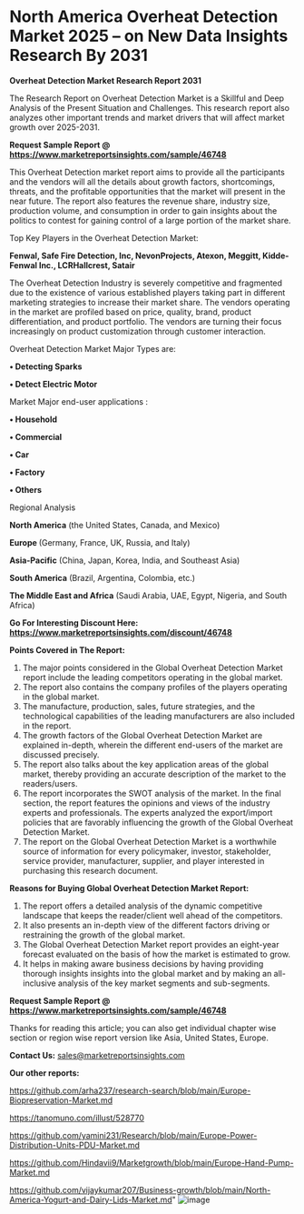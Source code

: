 # North America Overheat Detection Market 2025 – on New Data Insights Research By 2031

<strong>Overheat Detection Market Research Report 2031</strong>

The Research Report on Overheat Detection Market is a Skillful and Deep Analysis of the Present Situation and Challenges. This research report also analyzes other important trends and market drivers that will affect market growth over 2025-2031.

<strong>Request Sample Report @ <a href=https://www.marketreportsinsights.com/sample/46748>https://www.marketreportsinsights.com/sample/46748</a></strong>

This Overheat Detection market report aims to provide all the participants and the vendors will all the details about growth factors, shortcomings, threats, and the profitable opportunities that the market will present in the near future. The report also features the revenue share, industry size, production volume, and consumption in order to gain insights about the politics to contest for gaining control of a large portion of the market share.

Top Key Players in the Overheat Detection Market:

<strong>Fenwal, Safe Fire Detection, Inc, NevonProjects, Atexon, Meggitt, Kidde-Fenwal Inc., LCRHallcrest, Satair</strong>

The Overheat Detection Industry is severely competitive and fragmented due to the existence of various established players taking part in different marketing strategies to increase their market share. The vendors operating in the market are profiled based on price, quality, brand, product differentiation, and product portfolio. The vendors are turning their focus increasingly on product customization through customer interaction.

Overheat Detection Market Major Types are:

<strong>•  Detecting Sparks

•  Detect Electric Motor</strong>

Market Major end-user applications :

<strong>•  Household

•  Commercial

•  Car

•  Factory

•  Others</strong>

Regional Analysis

</u><strong><b>North America</b></strong> (the United States, Canada, and Mexico)

<strong><b>Europe </b></strong>(Germany, France, UK, Russia, and Italy)

<strong><b>Asia-Pacific</b></strong> (China, Japan, Korea, India, and Southeast Asia)

<strong><b>South America</b></strong> (Brazil, Argentina, Colombia, etc.)

<strong><b>The Middle East and Africa</b></strong> (Saudi Arabia, UAE, Egypt, Nigeria, and South Africa)

<strong>Go For Interesting Discount Here: <a href=https://www.marketreportsinsights.com/discount/46748>https://www.marketreportsinsights.com/discount/46748</a></strong>

<strong>Points Covered in The Report:</strong>
<ol>
  <li>The major points considered in the Global Overheat Detection Market report include the leading competitors operating in the global market.</li>
  <li>The report also contains the company profiles of the players operating in the global market.</li>
  <li>The manufacture, production, sales, future strategies, and the technological capabilities of the leading manufacturers are also included in the report.</li>
  <li>The growth factors of the Global Overheat Detection Market are explained in-depth, wherein the different end-users of the market are discussed precisely.</li>
  <li>The report also talks about the key application areas of the global market, thereby providing an accurate description of the market to the readers/users.</li>
  <li>The report incorporates the SWOT analysis of the market. In the final section, the report features the opinions and views of the industry experts and professionals. The experts analyzed the export/import policies that are favorably influencing the growth of the Global Overheat Detection Market.</li>
  <li>The report on the Global Overheat Detection Market is a worthwhile source of information for every policymaker, investor, stakeholder, service provider, manufacturer, supplier, and player interested in purchasing this research document.</li>
</ol>
<strong>Reasons for Buying Global Overheat Detection Market Report:</strong>

<ol>
  <li>The report offers a detailed analysis of the dynamic competitive landscape that keeps the reader/client well ahead of the competitors.</li>
  <li>It also presents an in-depth view of the different factors driving or restraining the growth of the global market.</li>
  <li>The Global Overheat Detection Market report provides an eight-year forecast evaluated on the basis of how the market is estimated to grow.</li>
  <li>It helps in making aware business decisions by having providing thorough insights insights into the global market and by making an all-inclusive analysis of the key market segments and sub-segments.</li>
</ol>
<strong>Request Sample Report @ <a href=https://www.marketreportsinsights.com/sample/46748>https://www.marketreportsinsights.com/sample/46748</a></strong>


Thanks for reading this article; you can also get individual chapter wise section or region wise report version like Asia, United States, Europe.

<strong>Contact Us:</strong>
sales@marketreportsinsights.com

<strong>Our other reports:</strong>

<a href=https://github.com/arha237/research-search/blob/main/Europe-Biopreservation-Market.md>https://github.com/arha237/research-search/blob/main/Europe-Biopreservation-Market.md</a>

<a href=https://tanomuno.com/illust/528770>https://tanomuno.com/illust/528770</a>

<a href=https://github.com/yamini231/Research/blob/main/Europe-Power-Distribution-Units-PDU-Market.md>https://github.com/yamini231/Research/blob/main/Europe-Power-Distribution-Units-PDU-Market.md</a>

<a href=https://github.com/Hindavii9/Marketgrowth/blob/main/Europe-Hand-Pump-Market.md>https://github.com/Hindavii9/Marketgrowth/blob/main/Europe-Hand-Pump-Market.md</a>

<a href=https://github.com/vijaykumar207/Business-growth/blob/main/North-America-Yogurt-and-Dairy-Lids-Market.md>https://github.com/vijaykumar207/Business-growth/blob/main/North-America-Yogurt-and-Dairy-Lids-Market.md</a>"
![image](https://github.com/user-attachments/assets/5b9f04fd-09d9-4b03-9418-bfb731fdddff)
